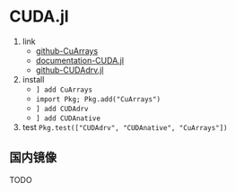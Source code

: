 # CUDA.jl

1. link
   * [github-CuArrays](https://github.com/JuliaGPU/CuArrays.jl)
   * [documentation-CUDA.jl](https://juliagpu.gitlab.io/CUDA.jl/)
   * [github-CUDAdrv.jl](https://github.com/JuliaGPU/CUDAdrv.jl)
2. install
   * `] add CuArrays`
   * `import Pkg; Pkg.add("CuArrays")`
   * `] add CUDAdrv`
   * `] add CUDAnative`
3. test `Pkg.test(["CUDAdrv", "CUDAnative", "CuArrays"])`

## 国内镜像

TODO
